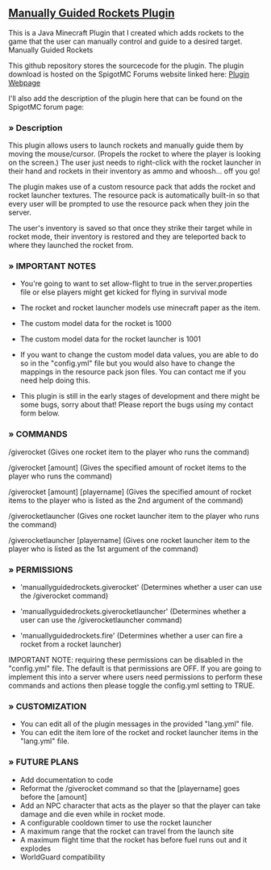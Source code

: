 ## [Manually Guided Rockets Plugin](https://www.spigotmc.org/resources/manually-guided-rockets.107215/)
This is a Java Minecraft Plugin that I created which adds rockets to the game that the user can manually control and guide to a desired target.
Manually Guided Rockets

This github repository stores the sourcecode for the plugin. The plugin download is hosted on the SpigotMC Forums website linked here: [Plugin Webpage](https://www.spigotmc.org/resources/manually-guided-rockets.107215/)

I'll also add the description of the plugin here that can be found on the SpigotMC forum page:

### » Description
This plugin allows users to launch rockets and manually guide them by moving the mouse/cursor. (Propels the rocket to where the player is looking on the screen.) The user just needs to right-click with the rocket launcher in their hand and rockets in their inventory as ammo and whoosh... off you go!

The plugin makes use of a custom resource pack that adds the rocket and rocket launcher textures. The resource pack is automatically built-in so that every user will be prompted to use the resource pack when they join the server.

The user's inventory is saved so that once they strike their target while in rocket mode, their inventory is restored and they are teleported back to where they launched the rocket from.

### » IMPORTANT NOTES
- You're going to want to set allow-flight to true in the server.properties file or else players might get kicked for flying in survival mode

- The rocket and rocket launcher models use minecraft paper as the item.
- The custom model data for the rocket is 1000
- The custom model data for the rocket launcher is 1001
- If you want to change the custom model data values, you are able to do so in the "config.yml" file but you would also have to change the mappings in the resource pack json files. You can contact me if you need help doing this.

- This plugin is still in the early stages of development and there might be some bugs, sorry about that! Please report the bugs using my contact form below.

### » COMMANDS
/giverocket
(Gives one rocket item to the player who runs the command)

/giverocket [amount]
(Gives the specified amount of rocket items to the player who runs the command)

/giverocket [amount] [playername]
(Gives the specified amount of rocket items to the player who is listed as the 2nd argument of the command)

/giverocketlauncher
(Gives one rocket launcher item to the player who runs the command)

/giverocketlauncher [playername]
(Gives one rocket launcher item to the player who is listed as the 1st argument of the command)

### » PERMISSIONS
- 'manuallyguidedrockets.giverocket'
(Determines whether a user can use the /giverocket command)

- 'manuallyguidedrockets.giverocketlauncher'
(Determines whether a user can use the /giverocketlauncher command)

- 'manuallyguidedrockets.fire'
(Determines whether a user can fire a rocket from a rocket launcher)

IMPORTANT NOTE: requiring these permissions can be disabled in the "config.yml" file. The default is that permissions are OFF. If you are going to implement this into a server where users need permissions to perform these commands and actions then please toggle the config.yml setting to TRUE.


### » CUSTOMIZATION
- You can edit all of the plugin messages in the provided "lang.yml" file.
- You can edit the item lore of the rocket and rocket launcher items in the "lang.yml" file.

### » FUTURE PLANS
- Add documentation to code
- Reformat the /giverocket command so that the [playername] goes before the [amount]
- Add an NPC character that acts as the player so that the player can take damage and die even while in rocket mode.
- A configurable cooldown timer to use the rocket launcher
- A maximum range that the rocket can travel from the launch site
- A maximum flight time that the rocket has before fuel runs out and it explodes
- WorldGuard compatibility
